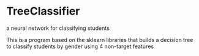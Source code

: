 # TreeClassifier
a neural network for classifying students


This is a program based on the sklearn libraries that builds a decision tree to classify students by gender using 4 non-target features
